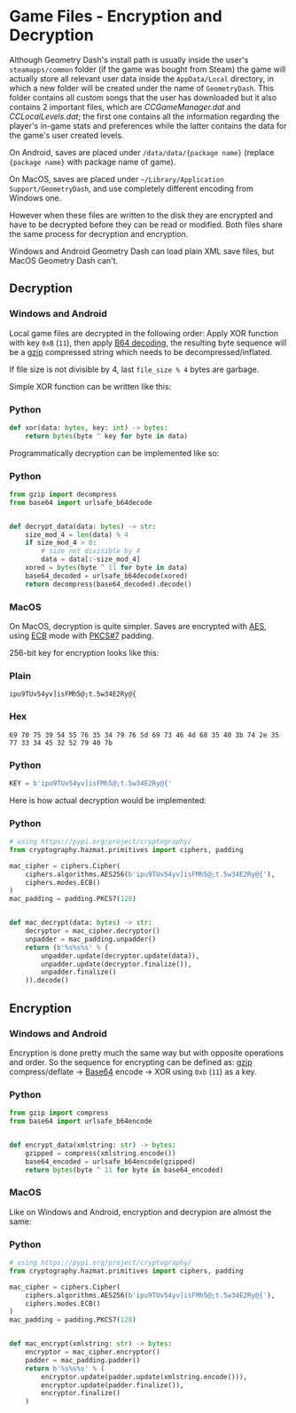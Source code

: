 # Game Files - Encryption and Decryption

Although Geometry Dash's install path is usually inside the user's `steamapps/common` folder (if the game was bought from Steam) the game will actually store all relevant user data inside the `AppData/Local` directory, in which a new folder will be created under the name of `GeometryDash`. This folder contains all custom songs that the user has downloaded but it also contains 2 important files, which are *CCGameManager.dat* and *CCLocalLevels.dat*; the first one contains all the information regarding the player's in-game stats and preferences while the latter contains the data for the game's user created levels.

On Android, saves are placed under `/data/data/{package name}` (replace `{package name}` with package name of game).

On MacOS, saves are placed under `~/Library/Application Support/GeometryDash`, and use completely different encoding from Windows one.

However when these files are written to the disk they are encrypted and have to be decrypted before they can be read or modified.
Both files share the same process for decryption and encryption.

Windows and Android Geometry Dash can load plain XML save files, but MacOS Geometry Dash can't.

## Decryption

### Windows and Android

Local game files are decrypted in the following order: Apply XOR function with key `0xB` (`11`), then apply [B64 decoding](topics/encryption/base64), the resulting byte sequence will be a [gzip](https://en.wikipedia.org/wiki/Gzip) compressed string which needs to be decompressed/inflated.

If file size is not divisible by 4, last `file_size % 4` bytes are garbage.

Simple XOR function can be written like this:

<!-- tabs:start -->

### **Python**

```py
def xor(data: bytes, key: int) -> bytes:
	return bytes(byte ^ key for byte in data)
```

<!-- tabs:end -->

Programmatically decryption can be implemented like so:

<!-- tabs:start -->

### **Python**

```py
from gzip import decompress
from base64 import urlsafe_b64decode


def decrypt_data(data: bytes) -> str:
    size_mod_4 = len(data) % 4
    if size_mod_4 > 0:
        # size not divisible by 4
        data = data[:-size_mod_4]
    xored = bytes(byte ^ 11 for byte in data)
    base64_decoded = urlsafe_b64decode(xored)
    return decompress(base64_decoded).decode()
```

<!-- tabs:end -->

### MacOS

On MacOS, decryption is quite simpler. Saves are encrypted with
[AES](https://en.wikipedia.org/wiki/Advanced_Encryption_Standard), using [ECB](https://en.wikipedia.org/wiki/Block_cipher_mode_of_operation#Electronic_codebook_.28ECB.29) mode with [PKCS#7](https://en.wikipedia.org/wiki/Padding_%28cryptography%29#PKCS.235_and_PKCS.237) padding.

256-bit key for encryption looks like this:

<!-- tabs:start -->

### **Plain**

```plain
ipu9TUv54yv]isFMh5@;t.5w34E2Ry@{
```

### **Hex**

```plain
69 70 75 39 54 55 76 35 34 79 76 5d 69 73 46 4d 68 35 40 3b 74 2e 35 77 33 34 45 32 52 79 40 7b
```

### **Python**

```py
KEY = b'ipu9TUv54yv]isFMh5@;t.5w34E2Ry@{'
```

<!-- tabs:end -->

Here is how actual decryption would be implemented:

<!-- tabs:start -->

### **Python**

```py
# using https://pypi.org/project/cryptography/
from cryptography.hazmat.primitives import ciphers, padding

mac_cipher = ciphers.Cipher(
    ciphers.algorithms.AES256(b'ipu9TUv54yv]isFMh5@;t.5w34E2Ry@{'),
    ciphers.modes.ECB()
)
mac_padding = padding.PKCS7(128)


def mac_decrypt(data: bytes) -> str:
    decryptor = mac_cipher.decryptor()
    unpadder = mac_padding.unpadder()
    return (b'%s%s%s' % (
        unpadder.update(decryptor.update(data)),
        unpadder.update(decryptor.finalize()),
        unpadder.finalize()
    )).decode()
```

<!-- tabs:end -->

## Encryption

### Windows and Android

Encryption is done pretty much the same way but with opposite operations and order. So the sequence for encrypting can be defined as: [gzip](https://zlib.net) compress/deflate &rarr; [Base64](topics/encryption/base64) encode &rarr; XOR using `0xb` (`11`) as a key.

<!-- tabs:start -->

### **Python**

```py
from gzip import compress
from base64 import urlsafe_b64encode


def encrypt_data(xmlstring: str) -> bytes:
	gzipped = compress(xmlstring.encode())
	base64_encoded = urlsafe_b64encode(gzipped)
	return bytes(byte ^ 11 for byte in base64_encoded)
```

<!-- tabs:end -->

### MacOS

Like on Windows and Android, encryption and decrypion are almost the same:

<!-- tabs:start -->

### **Python**

```py
# using https://pypi.org/project/cryptography/
from cryptography.hazmat.primitives import ciphers, padding

mac_cipher = ciphers.Cipher(
    ciphers.algorithms.AES256(b'ipu9TUv54yv]isFMh5@;t.5w34E2Ry@{'),
    ciphers.modes.ECB()
)
mac_padding = padding.PKCS7(128)


def mac_encrypt(xmlstring: str) -> bytes:
    encryptor = mac_cipher.encryptor()
    padder = mac_padding.padder()
    return b'%s%s%s' % (
        encryptor.update(padder.update(xmlstring.encode())),
        encryptor.update(padder.finalize()),
        encryptor.finalize()
    )
```

<!-- tabs:end -->
